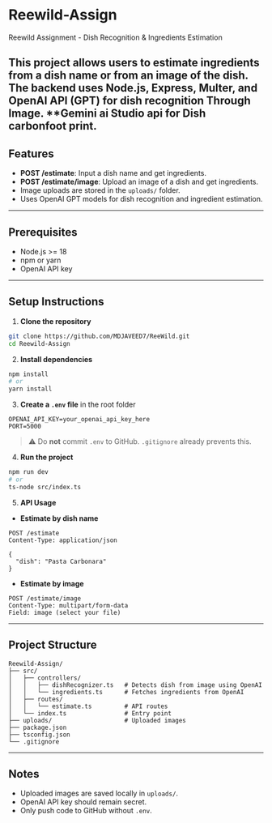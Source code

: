 # Reewild-Assign

 Reewild Assignment - Dish Recognition & Ingredients Estimation

This project allows users to estimate ingredients from a dish name or from an image of the dish. The backend uses **Node.js**, **Express**, **Multer**, and **OpenAI API (GPT)** for dish recognition Through Image.
**Gemini ai Studio api for Dish carbonfoot print.
---

## Features

- **POST /estimate**: Input a dish name and get ingredients.
- **POST /estimate/image**: Upload an image of a dish and get ingredients.
- Image uploads are stored in the `uploads/` folder.
- Uses OpenAI GPT models for dish recognition and ingredient estimation.

---

## Prerequisites

- Node.js >= 18
- npm or yarn
- OpenAI API key

---

## Setup Instructions

1. **Clone the repository**

```bash
git clone https://github.com/MDJAVEED7/ReeWild.git
cd Reewild-Assign
````

2. **Install dependencies**

```bash
npm install
# or
yarn install
```

3. **Create a `.env` file** in the root folder

```env
OPENAI_API_KEY=your_openai_api_key_here
PORT=5000
```

> ⚠️ Do **not** commit `.env` to GitHub. `.gitignore` already prevents this.

4. **Run the project**

```bash
npm run dev
# or
ts-node src/index.ts
```

5. **API Usage**

* **Estimate by dish name**

```http
POST /estimate
Content-Type: application/json

{
  "dish": "Pasta Carbonara"
}
```

* **Estimate by image**

```http
POST /estimate/image
Content-Type: multipart/form-data
Field: image (select your file)
```

---

## Project Structure

```
Reewild-Assign/
├── src/
│   ├── controllers/
│   │   ├── dishRecognizer.ts   # Detects dish from image using OpenAI
│   │   └── ingredients.ts      # Fetches ingredients from OpenAI
│   ├── routes/
│   │   └── estimate.ts         # API routes
│   └── index.ts                # Entry point
├── uploads/                    # Uploaded images
├── package.json
├── tsconfig.json
└── .gitignore
```

---

## Notes

* Uploaded images are saved locally in `uploads/`.
* OpenAI API key should remain secret.
* Only push code to GitHub without `.env`.
